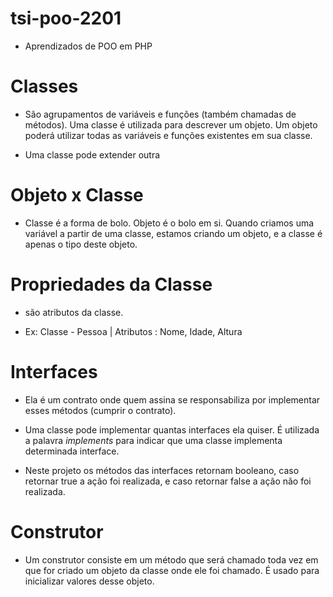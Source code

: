 # tsi-poo-2201

- Aprendizados de POO em PHP 

# Classes 
 * São agrupamentos de variáveis e funções (também chamadas de métodos). Uma classe é utilizada para descrever um objeto. Um objeto poderá utilizar todas as variáveis e funções existentes em sua classe.

 * Uma classe pode extender outra

# Objeto x Classe
 * Classe é a forma de bolo. Objeto é o bolo em si. Quando criamos uma variável a partir de uma classe, estamos criando um objeto, e a classe é apenas o tipo deste objeto.

# Propriedades da Classe 
 * são atributos da classe. 

 * Ex: Classe - Pessoa | Atributos : Nome, Idade, Altura

# Interfaces
 * Ela é um contrato onde quem assina se responsabiliza por implementar esses métodos (cumprir o contrato). 

 * Uma classe pode implementar quantas interfaces ela quiser. É utilizada a palavra *implements* para indicar que uma classe implementa determinada interface.

 * Neste projeto os métodos das interfaces retornam booleano, caso retornar true a ação foi realizada, e caso
 retornar false a ação não foi realizada.

 # Construtor
 * Um construtor consiste em um método que será chamado toda vez em que for criado um objeto da classe onde ele foi chamado. É usado para inicializar valores desse objeto.




